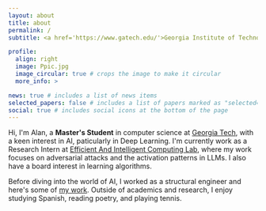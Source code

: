 ```yaml
---
layout: about
title: about
permalink: /
subtitle: <a href='https://www.gatech.edu/'>Georgia Institute of Technology</a>. MSCS Student

profile:
  align: right
  image: Ppic.jpg
  image_circular: true # crops the image to make it circular
  more_info: >

news: true # includes a list of news items
selected_papers: false # includes a list of papers marked as "selected={true}"
social: true # includes social icons at the bottom of the page
---
```


Hi, I'm Alan, a **Master's Student** in computer science at [Georgia Tech](https://www.gatech.edu/), with a keen interest in AI, paticularly in Deep Learning. I'm currently work as a Research Intern at [Efficient And Intelligent Computing Lab](https://eiclab.scs.gatech.edu/), where my work focuses on adversarial attacks and the activation patterns in LLMs. I also have a board interest in learning algorithms. 

Before diving into the world of AI, I worked as a structural engineer and here's some of [my work](/personalweb/blog/2024/Portfolio-Highlights-at-CADG/). Outside of academics and research, I enjoy studying Spanish, reading poetry, and playing tennis.


